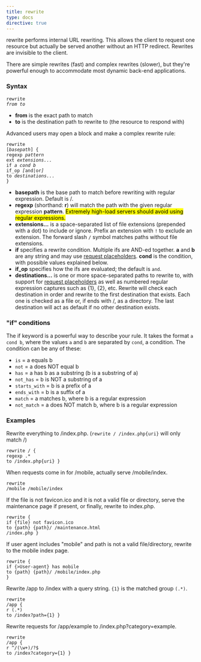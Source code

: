 ```yaml
---
title: rewrite
type: docs
directive: true
---
```


rewrite performs internal URL rewriting. This allows the client to request one resource but actually be served another without an HTTP redirect. Rewrites are invisible to the client.

There are simple rewrites (fast) and complex rewrites (slower), but they're powerful enough to accommodate most dynamic back-end applications.

### Syntax

<code class="block"><span class="hl-directive">rewrite</span> <span class="hl-arg"><i>from to</i></span></code>

*   **from** is the exact path to match
*   **to** is the destination path to rewrite to (the resource to respond with)

Advanced users may open a block and make a complex rewrite rule:

<code class="block"><span class="hl-directive">rewrite</span> <span class="hl-arg">[<i>basepath</i>]</span> {
    <span class="hl-subdirective">regexp</span> <i>pattern</i>
    <span class="hl-subdirective">ext</span>    <i>extensions...</i>
    <span class="hl-subdirective">if</span>     <i>a cond b</i>
    <span class="hl-subdirective">if_op</span>  <i>[</i>and|or<i>]</i>
    <span class="hl-subdirective">to</span>     <i>destinations...</i>
}</code>

*   **basepath** is the base path to match before rewriting with regular expression. Default is /.
*   **regexp** (shorthand: **r**) will match the path with the given regular expression **pattern**. <mark>Extremely high-load servers should avoid using regular expressions.</mark>
*   **extensions...** is a space-separated list of file extensions (prepended with a dot) to include or ignore. Prefix an extension with `!` to exclude an extension. The forward slash `/` symbol matches paths without file extensions.
*   **if** specifies a rewrite condition. Multiple ifs are AND-ed together. **a** and **b** are any string and may use [request placeholders](/docs/placeholders). **cond** is the condition, with possible values explained below.
*   **if_op** specifies how the ifs are evaluated; the default is `and`.
*   **destinations...** is one or more space-separated paths to rewrite to, with support for [request placeholders](/docs/placeholders) as well as numbered regular expression captures such as {1}, {2}, etc. Rewrite will check each destination in order and rewrite to the first destination that exists. Each one is checked as a file or, if ends with /, as a directory. The last destination will act as default if no other destination exists.

### "if" conditions

The if keyword is a powerful way to describe your rule. It takes the format `a cond b`, where the values `a` and `b` are separated by `cond`, a condition. The condition can be any of these:

*   `is` = a equals b
*   `not` = a does NOT equal b
*   `has` = a has b as a substring (b is a substring of a)
*   `not_has` = b is NOT a substring of a
*   `starts_with` = b is a prefix of a
*   `ends_with` = b is a suffix of a
*   `match` = a matches b, where b is a regular expression
*   `not_match` = a does NOT match b, where b is a regular expression

### Examples

Rewrite everything to /index.php. (`rewrite / /index.php{uri}` will only match /)

<code class="block"><span class="hl-directive">rewrite</span> / {
    <span class="hl-subdirective">regexp</span> .*
    <span class="hl-subdirective">to</span> /index.php{uri}
}</code>

When requests come in for /mobile, actually serve /mobile/index.

<code class="block"><span class="hl-directive">rewrite</span> <span class="hl-arg">/mobile /mobile/index</span></code>

If the file is not favicon.ico and it is not a valid file or directory, serve the maintenance page if present, or finally, rewrite to index.php.

<code class="block"><span class="hl-directive">rewrite</span> {
    <span class="hl-subdirective">if</span> {file} not favicon.ico
    <span class="hl-subdirective">to</span> {path} {path}/ /maintenance.html /index.php
}</code>

If user agent includes "mobile" and path is not a valid file/directory, rewrite to the mobile index page.

<code class="block"><span class="hl-directive">rewrite</span> {
    <span class="hl-subdirective">if</span> {>User-agent} has mobile
    <span class="hl-subdirective">to</span> {path} {path}/ /mobile/index.php
}</code>

Rewrite /app to /index with a query string. `{1}` is the matched group `(.*)`.

<code class="block"><span class="hl-directive">rewrite</span> <span class="hl-arg">/app</span> {
    <span class="hl-subdirective">r</span>  (.*)
    <span class="hl-subdirective">to</span> /index?path={1}
}</code>

Rewrite requests for /app/example to /index.php?category=example.

<code class="block"><span class="hl-directive">rewrite</span> <span class="hl-arg">/app</span> {
    <span class="hl-subdirective">r</span>  ^/(\w+)/?$
    <span class="hl-subdirective">to</span> /index?category={1}
}</code>
